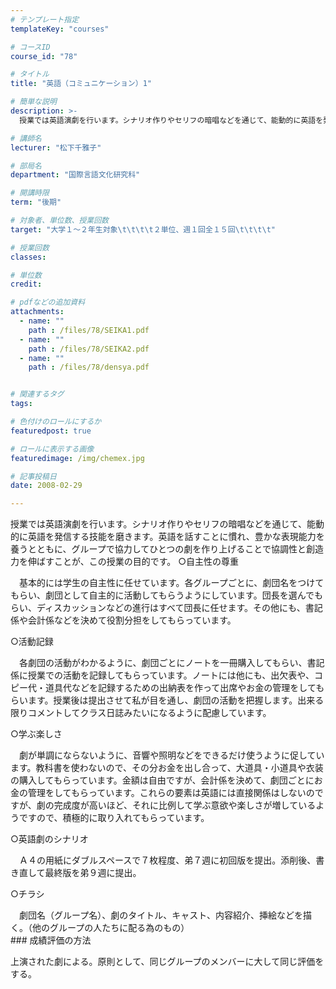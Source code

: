 ```yaml
---
# テンプレート指定
templateKey: "courses"

# コースID
course_id: "78"

# タイトル
title: "英語（コミュニケーション）1"

# 簡単な説明
description: >-
  授業では英語演劇を行います。シナリオ作りやセリフの暗唱などを通じて、能動的に英語を発信する技能を磨きます。英語を話すことに慣れ、豊かな表現能力を養うとともに、グループで協力してひとつの劇を作り上げるこ...

# 講師名
lecturer: "松下千雅子"

# 部局名
department: "国際言語文化研究科"

# 開講時限
term: "後期"

# 対象者、単位数、授業回数
target: "大学１〜２年生対象\t\t\t\t２単位、週１回全１５回\t\t\t\t"

# 授業回数
classes: 

# 単位数
credit: 

# pdfなどの追加資料
attachments: 
  - name: "" 
    path : /files/78/SEIKA1.pdf
  - name: "" 
    path : /files/78/SEIKA2.pdf
  - name: "" 
    path : /files/78/densya.pdf


# 関連するタグ
tags:

# 色付けのロールにするか
featuredpost: true

# ロールに表示する画像
featuredimage: /img/chemex.jpg

# 記事投稿日
date: 2008-02-29

---
```


授業では英語演劇を行います。シナリオ作りやセリフの暗唱などを通じて、能動的に英語を発信する技能を磨きます。英語を話すことに慣れ、豊かな表現能力を養うとともに、グループで協力してひとつの劇を作り上げることで協調性と創造力を伸ばすことが、この授業の目的です。
○自主性の尊重

<dt>
  　基本的には学生の自主性に任せています。各グループごとに、劇団名をつけてもらい、劇団として自主的に活動してもらうようにしています。団長を選んでもらい、ディスカッションなどの進行はすべて団長に任せます。その他にも、書記係や会計係などを決めて役割分担をしてもらっています。
</dt>

○活動記録

<dt>
  　各劇団の活動がわかるように、劇団ごとにノートを一冊購入してもらい、書記係に授業での活動を記録してもらっています。ノートには他にも、出欠表や、コピー代・道具代などを記録するための出納表を作って出席やお金の管理をしてもらいます。授業後は提出させて私が目を通し、劇団の活動を把握します。出来る限りコメントしてクラス日誌みたいになるように配慮しています。
</dt>

○学ぶ楽しさ

<dt>
  　劇が単調にならないように、音響や照明などをできるだけ使うように促しています。教科書を使わないので、その分お金を出し合って、大道具・小道具や衣装の購入してもらっています。金額は自由ですが、会計係を決めて、劇団ごとにお金の管理をしてもらっています。これらの要素は英語には直接関係はしないのですが、劇の完成度が高いほど、それに比例して学ぶ意欲や楽しさが増しているようですので、積極的に取り入れてもらっています。
</dt>




○英語劇のシナリオ

<dt>
  　Ａ４の用紙にダブルスペースで７枚程度、弟７週に初回版を提出。添削後、書き直して最終版を弟９週に提出。
</dt>

○チラシ

<dt>
  　劇団名（グループ名）、劇のタイトル、キャスト、内容紹介、挿絵などを描く。（他のグループの人たちに配る為のもの）
</dt>
### 成績評価の方法

上演された劇による。原則として、同じグループのメンバーに大して同じ評価をする。

    